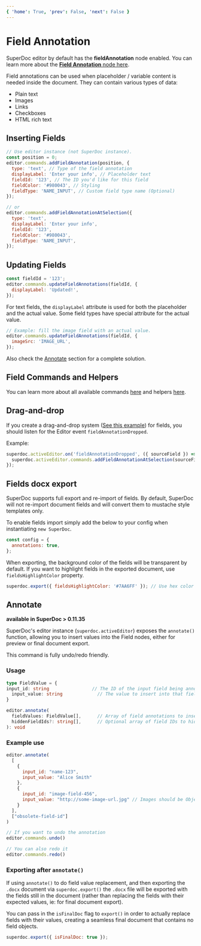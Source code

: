 ```yaml
---
{ 'home': True, 'prev': False, 'next': False }
---
```


# Field Annotation

SuperDoc editor by default has the **fieldAnnotation** node enabled.  You can learn more about the [**Field Annotation** node here](https://github.com/Harbour-Enterprises/SuperDoc/blob/main/packages/super-editor/src/extensions/field-annotation/field-annotation.js).

Field annotations can be used when placeholder / variable content is needed inside the document. They can contain various types of data:

- Plain text
- Images
- Links
- Checkboxes
- HTML rich text

## Inserting Fields

```javascript
// Use editor instance (not SuperDoc instance).
const position = 0;
editor.commands.addFieldAnnotation(position, {
  type: 'text', // Type of the field annotation
  displayLabel: 'Enter your info', // Placeholder text
  fieldId: '123', // The ID you'd like for this field
  fieldColor: '#980043', // Styling
  fieldType: 'NAME_INPUT', // Custom field type name (Optional)
});

// or
editor.commands.addFieldAnnotationAtSelection({
  type: 'text',
  displayLabel: 'Enter your info',
  fieldId: '123',
  fieldColor: '#980043',
  fieldType: 'NAME_INPUT',
});
```

## Updating Fields

```javascript
const fieldId = '123';
editor.commands.updateFieldAnnotations(fieldId, {
  displayLabel: 'Updated!',
});
```

For text fields, the `displayLabel` attribute is used for both the placeholder and the actual value. Some field types have special attribute for the actual value.

```javascript
// Example: fill the image field with an actual value.
editor.commands.updateFieldAnnotations(fieldId, {
  imageSrc: 'IMAGE_URL',
});
```

Also check the [Annotate](#annotate) section for a complete solution.

## Field Commands and Helpers

You can learn more about all available commands [here](https://github.com/Harbour-Enterprises/SuperDoc/blob/main/packages/super-editor/src/extensions/field-annotation/field-annotation.js) and helpers [here](https://github.com/Harbour-Enterprises/SuperDoc/tree/main/packages/super-editor/src/extensions/field-annotation/fieldAnnotationHelpers).


## Drag-and-drop
If you create a drag-and-drop system ([See this example](https://github.com/Harbour-Enterprises/SuperDoc/tree/main/examples/vue-fields-example)) for fields, you should listen for the Editor event `fieldAnnotationDropped`.

Example:
```javascript
superdoc.activeEditor.on('fieldAnnotationDropped', ({ sourceField }) => {
  superdoc.activeEditor.commands.addFieldAnnotationAtSelection(sourceField);
});
```

## Fields docx export
SuperDoc supports full export and re-import of fields. By default, SuperDoc will not re-import document fields and will convert them to mustache style templates only.

To enable fields import simply add the below to your config when instantiating `new SuperDoc`.

```javascript
const config = {
  annotations: true,
};
```

When exporting, the background color of the fields will be transparent by default. If you want to highlight fields in the exported document, use `fieldsHighlightColor` property.

```javascript
superdoc.export({ fieldsHighlightColor: '#7AA6FF' }); // Use hex color
```

## Annotate

__available in SuperDoc > 0.11.35__

SuperDoc's editor instance (`superdoc.activeEditor`) exposes the `annotate()` function, allowing you to insert values into the Field nodes, either for preview or final document export.

This command is fully undo/redo friendly.

### Usage

```ts
type FieldValue = {
input_id: string                // The ID of the input field being annotateda
  input_value: string             // The value to insert into that field
}

editor.annotate(
  fieldValues: FieldValue[],      // Array of field annotations to insert or update
  hiddenFieldIds?: string[],      // Optional array of field IDs to hide from the annotated view
): void
```

### Example use
```javascript
editor.annotate(
  [
    {
      input_id: "name-123",
      input_value: "Alice Smith"
    },
    {
      input_id: "image-field-456",
      input_value: "http://some-image-url.jpg" // Images should be Object URLs (URL.createObjectURL) or base64
    }
  ],
  ["obsolete-field-id"]
)

// If you want to undo the annotation
editor.commands.undo()

// You can also redo it
editor.commands.redo()
```

### Exporting after `annotate()`

If using `annotate()` to do field value replacement, and then exporting the `.docx` document via `superdoc.export()` the `.docx` file will be exported with the fields still in the document (rather than replacing the fields with their expected values, ie: for final document export).

You can pass in the `isFinalDoc` flag to `export()` in order to actually replace fields with their values, creating a seamless final document that contains no field objects.

```javascript
superdoc.export({ isFinalDoc: true });
```
